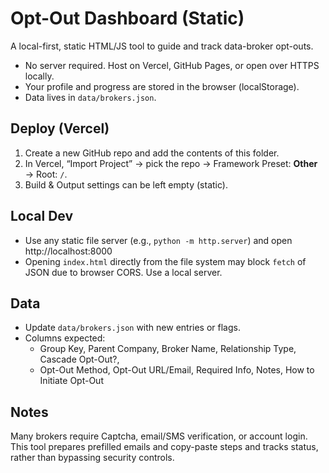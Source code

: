 # Opt-Out Dashboard (Static)

A local-first, static HTML/JS tool to guide and track data-broker opt-outs.
- No server required. Host on Vercel, GitHub Pages, or open over HTTPS locally.
- Your profile and progress are stored in the browser (localStorage).
- Data lives in `data/brokers.json`.

## Deploy (Vercel)
1. Create a new GitHub repo and add the contents of this folder.
2. In Vercel, “Import Project” → pick the repo → Framework Preset: **Other** → Root: `/`.
3. Build & Output settings can be left empty (static).

## Local Dev
- Use any static file server (e.g., `python -m http.server`) and open http://localhost:8000
- Opening `index.html` directly from the file system may block `fetch` of JSON due to browser CORS. Use a local server.

## Data
- Update `data/brokers.json` with new entries or flags.
- Columns expected:
  - Group Key, Parent Company, Broker Name, Relationship Type, Cascade Opt-Out?,
  - Opt-Out Method, Opt-Out URL/Email, Required Info, Notes, How to Initiate Opt-Out

## Notes
Many brokers require Captcha, email/SMS verification, or account login. This tool prepares prefilled emails and copy-paste steps and tracks status, rather than bypassing security controls.
